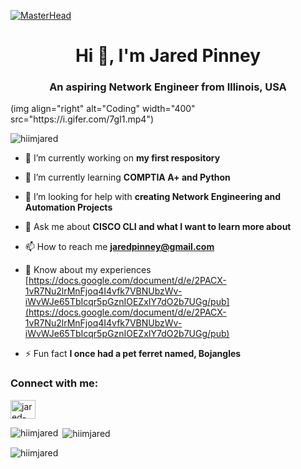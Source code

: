 [![MasterHead](https://www.ookla.com/s/media/2022/09/optimized-how-the-internet-header-1200.gif)](https://rishavchanda.io)
<h1 align="center">Hi 👋, I'm Jared Pinney</h1>
<h3 align="center">An aspiring Network Engineer from Illinois, USA</h3>
(img align="right" alt="Coding" width="400" src="https://i.gifer.com/7gI1.mp4")

<p align="left"> <img src="https://komarev.com/ghpvc/?username=hiimjared&label=Profile%20views&color=0e75b6&style=flat" alt="hiimjared" /> </p>

- 🔭 I’m currently working on **my first respository**

- 🌱 I’m currently learning **COMPTIA A+ and Python**

- 🤝 I’m looking for help with **creating Network Engineering and Automation Projects**

- 💬 Ask me about **CISCO CLI and what I want to learn more about**

- 📫 How to reach me **jaredpinney@gmail.com**

- 📄 Know about my experiences [https://docs.google.com/document/d/e/2PACX-1vR7Nu2lrMnFjoq4I4vfk7VBNUbzWv-iWvWJe65TbIcqr5pGznIOEZxIY7dO2b7UGg/pub](https://docs.google.com/document/d/e/2PACX-1vR7Nu2lrMnFjoq4I4vfk7VBNUbzWv-iWvWJe65TbIcqr5pGznIOEZxIY7dO2b7UGg/pub)

- ⚡ Fun fact **I once had a pet ferret named, Bojangles**

<h3 align="left">Connect with me:</h3>
<p align="left">
<a href="https://linkedin.com/in/jared-pinney" target="blank"><img align="center" src="https://raw.githubusercontent.com/rahuldkjain/github-profile-readme-generator/master/src/images/icons/Social/linked-in-alt.svg" alt="jared-pinney" height="30" width="40" /></a>
</p>

<p><img align="left" src="https://github-readme-stats.vercel.app/api/top-langs?username=hiimjared&show_icons=true&locale=en&layout=compact" alt="hiimjared" /></p>

<p>&nbsp;<img align="center" src="https://github-readme-stats.vercel.app/api?username=hiimjared&show_icons=true&locale=en" alt="hiimjared" /></p>

<p><img align="center" src="https://github-readme-streak-stats.herokuapp.com/?user=hiimjared&" alt="hiimjared" /></p>
